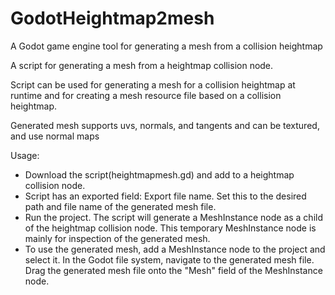 # GodotHeightmap2mesh
A Godot game engine tool for generating a mesh from a collision heightmap

A script for generating a mesh from a heightmap collision node.  

Script can be used for generating a mesh for a collision heightmap at runtime and for creating a mesh resource file based on a collision heightmap.

Generated mesh supports uvs, normals, and tangents and can be textured, and use normal maps

Usage:

- Download the script(heightmapmesh.gd) and add to a heightmap collision node.
- Script has an exported field: Export file name.  Set this to the desired path and file name of the generated mesh file.
- Run the project.  The script will generate a MeshInstance node as a child of the heightmap collision node. This temporary MeshInstance node is mainly for inspection of the generated mesh.
- To use the generated mesh, add a MeshInstance node to the project and select it.  In the Godot file system, navigate to the generated mesh file. Drag the generated mesh file onto the "Mesh" field of the MeshInstance node.

